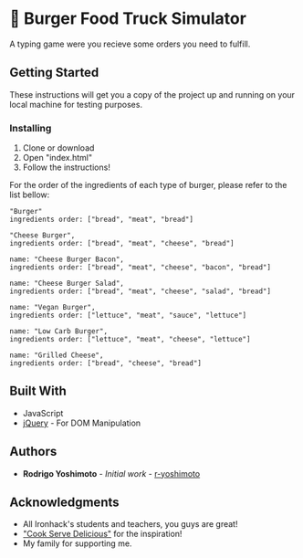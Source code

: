 # :hamburger: Burger Food Truck Simulator

A typing game were you recieve some orders you need to fulfill.

## Getting Started

These instructions will get you a copy of the project up and running on your local machine for testing purposes.

### Installing

1. Clone or download
2. Open "index.html"
3. Follow the instructions!

For the order of the ingredients of each type of burger, please refer to the list bellow: 
```
"Burger"
ingredients order: ["bread", "meat", "bread"]

"Cheese Burger",
ingredients order: ["bread", "meat", "cheese", "bread"]

name: "Cheese Burger Bacon",
ingredients order: ["bread", "meat", "cheese", "bacon", "bread"]

name: "Cheese Burger Salad",
ingredients order: ["bread", "meat", "cheese", "salad", "bread"]

name: "Vegan Burger",
ingredients order: ["lettuce", "meat", "sauce", "lettuce"]

name: "Low Carb Burger",
ingredients order: ["lettuce", "meat", "cheese", "lettuce"]

name: "Grilled Cheese",
ingredients order: ["bread", "cheese", "bread"]
```

## Built With

* JavaScript
* [jQuery](https://jquery.com/) - For DOM Manipulation

## Authors

* **Rodrigo Yoshimoto** - *Initial work* - [r-yoshimoto](https://github.com/r-yoshimoto/)


## Acknowledgments

* All Ironhack's students and teachers, you guys are great!
* ["Cook Serve Delicious"](http://www.cookservedelicious.com/main/) for the inspiration!
* My family for supporting me.
